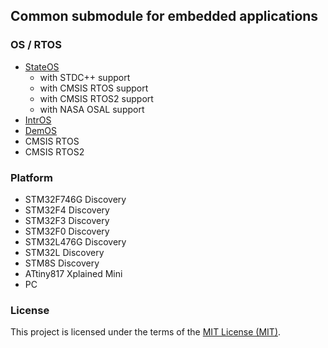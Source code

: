 ## Common submodule for embedded applications

### OS / RTOS

- [StateOS](https://github.com/stateos/StateOS)
	- with STDC++ support
	- with CMSIS RTOS support
	- with CMSIS RTOS2 support
	- with NASA OSAL support
- [IntrOS](https://github.com/stateos/IntrOS)
- [DemOS](https://github.com/stateos/DemOS)
- CMSIS RTOS
- CMSIS RTOS2

### Platform

- STM32F746G Discovery
- STM32F4 Discovery
- STM32F3 Discovery
- STM32F0 Discovery
- STM32L476G Discovery
- STM32L Discovery
- STM8S Discovery
- ATtiny817 Xplained Mini
- PC

### License

This project is licensed under the terms of the [MIT License (MIT)](https://opensource.org/licenses/MIT).
